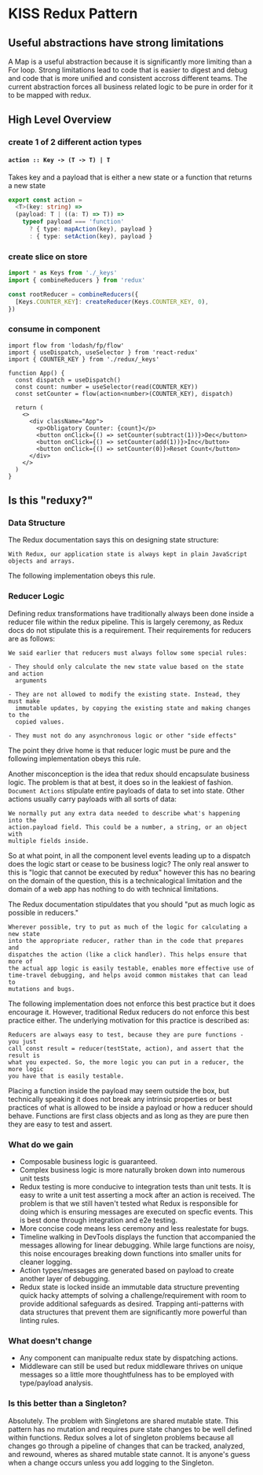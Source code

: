 # KISS Redux Pattern

## Useful abstractions have strong limitations

A Map is a useful abstraction because it is significantly more limiting than a
For loop. Strong limitations lead to code that is easier to digest and debug and
code that is more unified and consistent accross different teams. The current
abstraction forces all business related logic to be pure in order for it to be
mapped with redux.

## High Level Overview

### create 1 of 2 different action types

#### `action :: Key -> (T -> T) | T`

Takes key and a payload that is either a new state or a function that returns a
new state

```ts
export const action =
  <T>(key: string) =>
  (payload: T | ((a: T) => T)) =>
    typeof payload === 'function'
      ? { type: mapAction(key), payload }
      : { type: setAction(key), payload }
```

### create slice on store

```ts
import * as Keys from './_keys'
import { combineReducers } from 'redux'

const rootReducer = combineReducers({
  [Keys.COUNTER_KEY]: createReducer(Keys.COUNTER_KEY, 0),
})
```

### consume in component

```tsx
import flow from 'lodash/fp/flow'
import { useDispatch, useSelector } from 'react-redux'
import { COUNTER_KEY } from './redux/_keys'

function App() {
  const dispatch = useDispatch()
  const count: number = useSelector(read(COUNTER_KEY))
  const setCounter = flow(action<number>(COUNTER_KEY), dispatch)

  return (
    <>
      <div className="App">
        <p>Obligatory Counter: {count}</p>
        <button onClick={() => setCounter(subtract(1))}>Dec</button>
        <button onClick={() => setCounter(add(1))}>Inc</button>
        <button onClick={() => setCounter(0)}>Reset Count</button>
      </div>
    </>
  )
}
```

## Is this "reduxy?"

### Data Structure

The Redux documentation says this on designing state structure:

```
With Redux, our application state is always kept in plain JavaScript objects and arrays.
```

The following implementation obeys this rule.

### Reducer Logic

Defining redux transformations have traditionally always been done inside a
reducer file within the redux pipeline. This is largely ceremony, as Redux docs
do not stipulate this is a requirement. Their requirements for reducers are as
follows:

```
We said earlier that reducers must always follow some special rules:

- They should only calculate the new state value based on the state and action
  arguments

- They are not allowed to modify the existing state. Instead, they must make
  immutable updates, by copying the existing state and making changes to the
  copied values.

- They must not do any asynchronous logic or other "side effects"
```

The point they drive home is that reducer logic must be pure and the following
implementation obeys this rule.

Another misconception is the idea that redux should encapsulate business logic.
The problem is that at best, it does so in the leakiest of fashion. `Document Actions` stipulate entire payloads of data to set into state. Other actions
usually carry payloads with all sorts of data:

```
We normally put any extra data needed to describe what's happening into the
action.payload field. This could be a number, a string, or an object with
multiple fields inside.
```

So at what point, in all the component level events leading up to a dispatch
does the logic start or cease to be business logic? The only real answer to this
is "logic that cannot be executed by redux" however this has no bearing on the
domain of the question, this is a technicalogical limitation and the domain of
a web app has nothing to do with technical limitations.

The Redux documentation stipuldates that you should "put as much logic as
possible in reducers."

```
Wherever possible, try to put as much of the logic for calculating a new state
into the appropriate reducer, rather than in the code that prepares and
dispatches the action (like a click handler). This helps ensure that more of
the actual app logic is easily testable, enables more effective use of
time-travel debugging, and helps avoid common mistakes that can lead to
mutations and bugs.
```

The following implementation does not enforce this best practice but it does
encourage it. However, traditional Redux reducers do not enforce this best
practice either. The underlying motivation for this practice is described as:

```
Reducers are always easy to test, because they are pure functions - you just
call const result = reducer(testState, action), and assert that the result is
what you expected. So, the more logic you can put in a reducer, the more logic
you have that is easily testable.
```

Placing a function inside the payload may seem outside the box, but technically
speaking it does not break any intrinsic properties or best practices of what is
allowed to be inside a payload or how a reducer should behave. Functions are
first class objects and as long as they are pure then they are easy to test and
assert.

### What do we gain

- Composable business logic is guaranteed.
- Complex business logic is more naturally broken down into numerous unit tests
- Redux testing is more conducive to integration tests than unit tests. It is
  easy to write a unit test asserting a mock after an action is received. The
  problem is that we still haven't tested what Redux is responsible for doing
  which is ensuring messages are executed on specfic events. This is best done
  through integration and e2e testing.
- More concise code means less ceremony and less realestate for bugs.
- Timeline walking in DevTools displays the function that accompanied the
  messages allowing for linear debugging. While large functions are noisy, this
  noise encourages breaking down functions into smaller units for cleaner
  logging.
- Action types/messages are generated based on payload to create another layer
  of debugging.
- Redux state is locked inside an immutable data structure preventing quick
  hacky attempts of solving a challenge/requirement with room to provide
  additional safeguards as desired. Trapping anti-patterns with data structures
  that prevent them are significantly more powerful than linting rules.

### What doesn't change

- Any component can manipualte redux state by dispatching actions.
- Middleware can still be used but redux middleware thrives on unique messages
  so a little more thoughtfulness has to be employed with type/payload analysis.

### Is this better than a Singleton?

Absolutely. The problem with Singletons are shared mutable state. This pattern
has no mutation and requires pure state changes to be well defined within
functions. Redux solves a lot of singleton problems because all changes go
through a pipeline of changes that can be tracked, analyzed, and rewound,
wheres as shared mutable state cannot. It is anyone's guess when a change
occurs unless you add logging to the Singleton.
